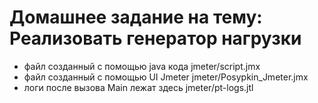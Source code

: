 # Домашнее задание на тему: Реализовать генератор нагрузки

- файл созданный с помощью java кода jmeter/script.jmx
- файл созданный с помощью UI Jmeter jmeter/Posypkin_Jmeter.jmx
- логи после вызова Main лежат здесь jmeter/pt-logs.jtl